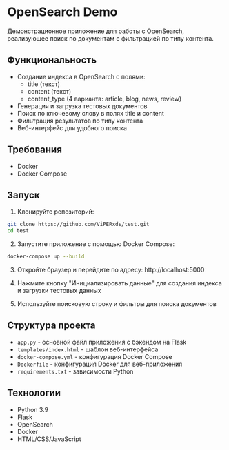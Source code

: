 # OpenSearch Demo

Демонстрационное приложение для работы с OpenSearch, реализующее поиск по документам с фильтрацией по типу контента.

## Функциональность

- Создание индекса в OpenSearch с полями:
  - title (текст)
  - content (текст)
  - content_type (4 варианта: article, blog, news, review)
- Генерация и загрузка тестовых документов
- Поиск по ключевому слову в полях title и content
- Фильтрация результатов по типу контента
- Веб-интерфейс для удобного поиска

## Требования

- Docker
- Docker Compose

## Запуск

1. Клонируйте репозиторий:
```bash
git clone https://github.com/ViPERxds/test.git
cd test
```

2. Запустите приложение с помощью Docker Compose:
```bash
docker-compose up --build
```

3. Откройте браузер и перейдите по адресу: http://localhost:5000

4. Нажмите кнопку "Инициализировать данные" для создания индекса и загрузки тестовых данных

5. Используйте поисковую строку и фильтры для поиска документов

## Структура проекта

- `app.py` - основной файл приложения с бэкендом на Flask
- `templates/index.html` - шаблон веб-интерфейса
- `docker-compose.yml` - конфигурация Docker Compose
- `Dockerfile` - конфигурация Docker для веб-приложения
- `requirements.txt` - зависимости Python

## Технологии

- Python 3.9
- Flask
- OpenSearch
- Docker
- HTML/CSS/JavaScript